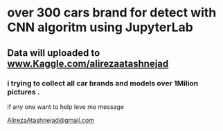 # over 300 cars brand for detect with CNN algoritm using JupyterLab 

## Data will uploaded to www.Kaggle.com/alirezaatashnejad

### i trying to collect all car brands and models over 1Milion pictures . 
if any one want to help leve me message

AlirezaAtashnejad@gmail.com
